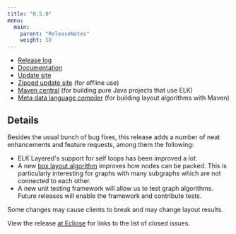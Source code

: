 ```yaml
---
title: "0.5.0"
menu:
  main:
    parent: "ReleaseNotes"
    weight: 50
---
```


* [Release log](https://projects.eclipse.org/projects/modeling.elk/releases/0.5.0)
* [Documentation](http://download.eclipse.org/elk/updates/releases/0.5.0/elk-0.5.0-docs.zip)
* [Update site](http://download.eclipse.org/elk/updates/releases/0.5.0/)
* [Zipped update site](http://download.eclipse.org/elk/updates/releases/0.5.0/elk-0.5.0.zip) (for offline use)
* [Maven central](https://repo.maven.apache.org/maven2/org/eclipse/elk/) (for building pure Java projects that use ELK)
* [Meta data language compiler](http://download.eclipse.org/elk/maven/releases/0.5.0) (for building layout algorithms with Maven)



## Details

Besides the usual bunch of bug fixes, this release adds a number of neat enhancements and feature requests, among them the following:

* ELK Layered's support for self loops has been improved a lot.
* A new [box layout algorithm](https://www.eclipse.org/elk/reference/algorithms/org-eclipse-elk-box.html) improves how nodes can be packed. This is particularly interesting for graphs with many subgraphs which are not connected to each other.
* A new unit testing framework will allow us to test graph algorithms. Future releases will enable the framework and contribute tests.

Some changes may cause clients to break and may change layout results.

View the release [at Eclipse](https://projects.eclipse.org/projects/modeling.elk/releases/0.5.0) for links to the list of closed issues.
